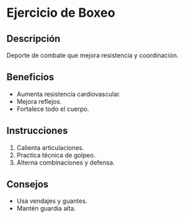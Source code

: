 # Ejercicio de Boxeo

## Descripción
Deporte de combate que mejora resistencia y coordinación.

## Beneficios
- Aumenta resistencia cardiovascular.
- Mejora reflejos.
- Fortalece todo el cuerpo.

## Instrucciones
1. Calienta articulaciones.
2. Practica técnica de golpeo.
3. Alterna combinaciones y defensa.

## Consejos
- Usa vendajes y guantes.
- Mantén guardia alta.
